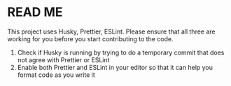 # READ ME

This project uses Husky, Prettier, ESLint. Please ensure that all three are working for you before you start
contributing to the code.

1. Check if Husky is running by trying to do a temporary commit that does not agree with Prettier or ESLint
2. Enable both Prettier and ESLint in your editor so that it can help you format code as you write it
